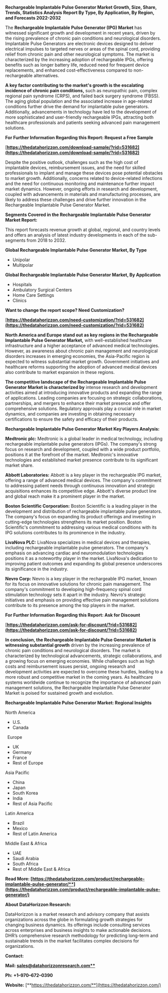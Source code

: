 ﻿**Rechargeable Implantable Pulse Generator Market Growth, Size, Share, Trends, Statistics Analysis Report By Type, By Application, By Region, and Forecasts 2022-2032**

The **Rechargeable Implantable Pulse Generator (IPG) Market** has witnessed significant growth and development in recent years, driven by the rising prevalence of chronic pain conditions and neurological disorders. Implantable Pulse Generators are electronic devices designed to deliver electrical impulses to targeted nerves or areas of the spinal cord, providing relief from chronic pain and other neurological symptoms. The market is characterized by the increasing adoption of rechargeable IPGs, offering benefits such as longer battery life, reduced need for frequent device replacements, and enhanced cost-effectiveness compared to non-rechargeable alternatives.

**A key factor contributing to the market's growth is the escalating incidence of chronic pain conditions,** such as neuropathic pain, complex regional pain syndrome (CRPS), and failed back surgery syndrome (FBSS). The aging global population and the associated increase in age-related conditions further drive the demand for implantable pulse generators. Additionally, advancements in technology have led to the development of more sophisticated and user-friendly rechargeable IPGs, attracting both healthcare professionals and patients seeking advanced pain management solutions.  

**For Further Information Regarding this Report: Request a Free Sample**	

[**https://thedatahorizzon.com/download-sample/?rid=531682](https://thedatahorizzon.com/download-sample/?rid=531682)** 

Despite the positive outlook, challenges such as the high cost of implantable devices, reimbursement issues, and the need for skilled professionals to implant and manage these devices pose potential obstacles to market growth. Additionally, concerns related to device-related infections and the need for continuous monitoring and maintenance further impact market dynamics. However, ongoing efforts in research and development, coupled with advancements in materials and manufacturing processes, are likely to address these challenges and drive further innovation in the Rechargeable Implantable Pulse Generator Market.

**Segments Covered in the Rechargeable Implantable Pulse Generator Market Report:**

This report forecasts revenue growth at global, regional, and country levels and offers an analysis of latest industry developments in each of the sub-segments from 2018 to 2032.

**Global Rechargeable Implantable Pulse Generator Market, By Type**

- Unipolar
- Multipolar

**Global Rechargeable Implantable Pulse Generator Market, By Application**

- Hospitals
- Ambulatory Surgical Centers
- Home Care Settings
- Clinics

**Want to change the report scope? Need Customization?**

[**https://thedatahorizzon.com/need-customization/?rid=531682](https://thedatahorizzon.com/need-customization/?rid=531682)** 

**North America and Europe stand out as key regions in the Rechargeable Implantable Pulse Generator Market,** with well-established healthcare infrastructure and a higher acceptance of advanced medical technologies. However, as awareness about chronic pain management and neurological disorders increases in emerging economies, the Asia-Pacific region is expected to witness substantial market growth. Government initiatives and healthcare reforms supporting the adoption of advanced medical devices also contribute to market expansion in these regions.

**The competitive landscape of the Rechargeable Implantable Pulse Generator Market is characterized by** intense research and development activities aimed at introducing innovative products and expanding the range of applications. Leading companies are focusing on strategic collaborations, partnerships, and mergers to enhance their market presence and offer comprehensive solutions. Regulatory approvals play a crucial role in market dynamics, and companies are investing in obtaining necessary certifications to ensure the safety and efficacy of their products.

**Rechargeable Implantable Pulse Generator Market Key Players Analysis:**

**Medtronic plc:** Medtronic is a global leader in medical technology, including rechargeable implantable pulse generators (IPGs). The company's strong focus on research and development, coupled with a wide product portfolio, positions it at the forefront of the market. Medtronic's innovative technologies and established market presence contribute to its significant market share.

**Abbott Laboratories:** Abbott is a key player in the rechargeable IPG market, offering a range of advanced medical devices. The company's commitment to addressing patient needs through continuous innovation and strategic acquisitions enhances its competitive edge. Abbott's diverse product line and global reach make it a prominent player in the market.

**Boston Scientific Corporation:** Boston Scientific is a leading player in the development and distribution of rechargeable implantable pulse generators. The company's focus on expanding its product offerings and investing in cutting-edge technologies strengthens its market position. Boston Scientific's commitment to addressing various medical conditions with its IPG solutions contributes to its prominence in the industry.

**LivaNova PLC:** LivaNova specializes in medical devices and therapies, including rechargeable implantable pulse generators. The company's emphasis on advancing cardiac and neuromodulation technologies positions it as a noteworthy player in the market. LivaNova's dedication to improving patient outcomes and expanding its global presence underscores its significance in the industry.

**Nevro Corp:** Nevro is a key player in the rechargeable IPG market, known for its focus on innovative solutions for chronic pain management. The company's commitment to developing high-frequency spinal cord stimulation technology sets it apart in the industry. Nevro's strategic initiatives and emphasis on providing effective pain management solutions contribute to its presence among the top players in the market.

**For Further Information Regarding this Report: Ask for Discount**	

[**https://thedatahorizzon.com/ask-for-discount/?rid=531682](https://thedatahorizzon.com/ask-for-discount/?rid=531682)** 

**In conclusion, the Rechargeable Implantable Pulse Generator Market is witnessing substantial growth** driven by the increasing prevalence of chronic pain conditions and neurological disorders. The market is characterized by technological advancements, strategic collaborations, and a growing focus on emerging economies. While challenges such as high costs and reimbursement issues persist, ongoing research and development activities are expected to overcome these hurdles, leading to a more robust and competitive market in the coming years. As healthcare systems worldwide continue to recognize the importance of advanced pain management solutions, the Rechargeable Implantable Pulse Generator Market is poised for sustained growth and evolution.

**Rechargeable Implantable Pulse Generator Market: Regional Insights**

North America

- U.S.
- Canada

` `Europe

- UK
- Germany
- France
- Rest of Europe

Asia Pacific

- China
- Japan
- South Korea
- India
- Rest of Asia Pacific

Latin America

- Brazil
- Mexico
- Rest of Latin America

Middle East & Africa

- UAE
- Saudi Arabia
- South Africa
- Rest of Middle East & Africa

**Read More: [https://thedatahorizzon.com/product/rechargeable-implantable-pulse-generator/**](https://thedatahorizzon.com/product/rechargeable-implantable-pulse-generator/)** 

**About DataHorizzon Research:**

DataHorizzon is a market research and advisory company that assists organizations across the globe in formulating growth strategies for changing business dynamics. Its offerings include consulting services across enterprises and business insights to make actionable decisions. DHR’s comprehensive research methodology for predicting long-term and sustainable trends in the market facilitates complex decisions for organizations.

**Contact:**

**Mail: [sales@datahorizzonresearch.com**](mailto:sales@datahorizzonresearch.com)**

**Ph:** **+1–970–672–0390**

**Website:** [**https://thedatahorizzon.com/**](https://thedatahorizzon.com/)

